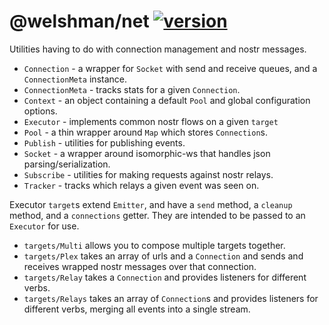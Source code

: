 # @welshman/net [![version](https://badgen.net/npm/v/@welshman/net)](https://npmjs.com/package/@welshman/net)

Utilities having to do with connection management and nostr messages.

- `Connection` - a wrapper for `Socket` with send and receive queues, and a `ConnectionMeta` instance.
- `ConnectionMeta` - tracks stats for a given `Connection`.
- `Context` - an object containing a default `Pool` and global configuration options.
- `Executor` - implements common nostr flows on a given `target`
- `Pool` - a thin wrapper around `Map` which stores `Connection`s.
- `Publish` - utilities for publishing events.
- `Socket` - a wrapper around isomorphic-ws that handles json parsing/serialization.
- `Subscribe` - utilities for making requests against nostr relays.
- `Tracker` - tracks which relays a given event was seen on.

Executor `target`s extend `Emitter`, and have a `send` method, a `cleanup` method, and a `connections` getter. They are intended to be passed to an `Executor` for use.

- `targets/Multi` allows you to compose multiple targets together.
- `targets/Plex` takes an array of urls and a `Connection` and sends and receives wrapped nostr messages over that connection.
- `targets/Relay` takes a `Connection` and provides listeners for different verbs.
- `targets/Relays` takes an array of `Connection`s and provides listeners for different verbs, merging all events into a single stream.
